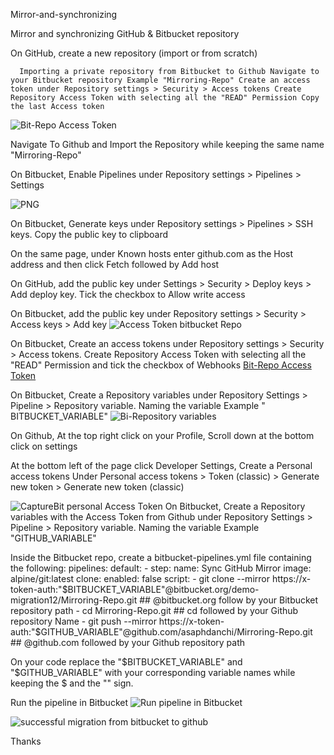 Mirror-and-synchronizing

Mirror and synchronizing GitHub & Bitbucket repository

On GitHub, create a new repository (import or from scratch)
      
      Importing a private repository from Bitbucket to Github Navigate to your Bitbucket repository Example "Mirroring-Repo" Create an access token under Repository settings > Security > Access tokens Create Repository Access Token with selecting all the "READ" Permission Copy the last Access token
![Bit-Repo Access Token](https://github.com/user-attachments/assets/b7b977d6-fd50-4957-b0e3-75b4991e36c3)

Navigate To Github and Import the Repository while keeping the same name "Mirroring-Repo"

On Bitbucket, Enable Pipelines under Repository settings > Pipelines > Settings

![PNG](https://github.com/user-attachments/assets/c9ab48dd-c6aa-45e2-86be-3c52c21ff227)

On Bitbucket, Generate keys under Repository settings > Pipelines > SSH keys. Copy the public key to clipboard

On the same page, under Known hosts enter github.com as the Host address and then click Fetch followed by Add host

On GitHub, add the public key under Settings > Security > Deploy keys > Add deploy key. Tick the checkbox to Allow write access

On Bitbucket, add the public key under Repository settings > Security > Access keys > Add key
![Access Token bitbucket Repo](https://github.com/user-attachments/assets/64ae652b-751d-458b-b82f-334e90f36c93)

On Bitbucket, Create an access tokens under Repository settings > Security > Access tokens. Create Repository Access Token with selecting all the "READ" Permission and tick the checkbox of Webhooks
[Bit-Repo Access Token](https://github.com/user-attachments/assets/8b4c49ea-78df-4681-b1b7-7548420d7796)

On Bitbucket, Create a Repository variables under Repository Settings > Pipeline > Repository variable. Naming the variable Example " BITBUCKET_VARIABLE"
![Bi-Repository variables](https://github.com/user-attachments/assets/07948be9-1306-4073-b8f9-32cab89b5c55)

On Github, At the top right click on your Profile, Scroll down at the bottom click on settings

At the bottom left of the page click Developer Settings, Create a Personal access tokens Under Personal access tokens > Token (classic) > Generate new token > Generate new token (classic)

![CaptureBit personal Access Token](https://github.com/user-attachments/assets/4692fc7d-30f3-44b6-9337-e4572631e5f4)
On Bitbucket, Create a Repository variables with the Access Token from Github under Repository Settings > Pipeline > Repository variable. Naming the variable Example "GITHUB_VARIABLE"

Inside the Bitbucket repo, create a bitbucket-pipelines.yml file containing the following:
  pipelines:
    default:
      - step:
          name: Sync GitHub Mirror
          image: alpine/git:latest
          clone:
            enabled: false
          script:
            - git clone --mirror https://x-token-auth:"$BITBUCKET_VARIABLE"@bitbucket.org/demo-migration12/Mirroring-Repo.git ## @bitbucket.org follow by your Bitbucket repository path
            - cd Mirroring-Repo.git ## cd followed by your Github repository Name
            - git push --mirror https://x-token-auth:"$GITHUB_VARIABLE"@github.com/asaphdanchi/Mirroring-Repo.git ## @github.com followed by your Github repository path
            
On your code replace the "$BITBUCKET_VARIABLE" and "$GITHUB_VARIABLE" with your corresponding variable names while keeping the $ and the "" sign.

Run the pipeline in Bitbucket
![Run pipeline in Bitbucket](https://github.com/user-attachments/assets/916a47d0-6029-4ef6-a84a-1476d7f09c73)

![successful migration from bitbucket to github](https://github.com/user-attachments/assets/ac025a95-6009-425a-9ffb-3b055810d7b4) 

Thanks


